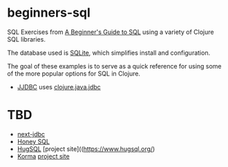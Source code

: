 # beginners-sql
SQL Exercises from [A Beginner's Guide to SQL](https://www.sohamkamani.com/blog/2016/07/07/a-beginners-guide-to-sql/) using a variety of Clojure SQL libraries.

The database used is [SQLite](https://sqlite.org/index.html), which simplifies install and configuration.

The goal of these examples is to serve as a quick reference for using some of the more popular options for SQL in Clojure.

* [JJDBC](https://github.com/mchampine/beginners-sql/tree/master/jjdbc) uses [clojure.java.jdbc](https://github.com/clojure/java.jdbc)

# TBD
* [next-jdbc](https://github.com/seancorfield/next-jdbc)
* [Honey SQL](https://github.com/seancorfield/honeysql)
* [HugSQL](https://github.com/layerware/hugsql) [project site]((https://www.hugsql.org/)
* [Korma](https://github.com/korma/Korma) [project site](https://sqlkorma.com)
